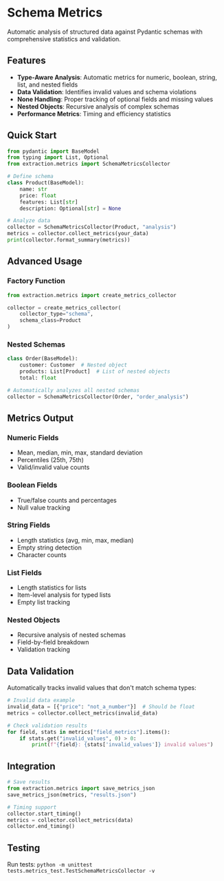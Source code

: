 # Schema Metrics

Automatic analysis of structured data against Pydantic schemas with comprehensive statistics and validation.

## Features

- **Type-Aware Analysis**: Automatic metrics for numeric, boolean, string, list, and nested fields
- **Data Validation**: Identifies invalid values and schema violations
- **None Handling**: Proper tracking of optional fields and missing values
- **Nested Objects**: Recursive analysis of complex schemas
- **Performance Metrics**: Timing and efficiency statistics

## Quick Start

```python
from pydantic import BaseModel
from typing import List, Optional
from extraction.metrics import SchemaMetricsCollector

# Define schema
class Product(BaseModel):
    name: str
    price: float
    features: List[str]
    description: Optional[str] = None

# Analyze data
collector = SchemaMetricsCollector(Product, "analysis")
metrics = collector.collect_metrics(your_data)
print(collector.format_summary(metrics))
```

## Advanced Usage

### Factory Function
```python
from extraction.metrics import create_metrics_collector

collector = create_metrics_collector(
    collector_type="schema",
    schema_class=Product
)
```

### Nested Schemas
```python
class Order(BaseModel):
    customer: Customer  # Nested object
    products: List[Product]  # List of nested objects
    total: float

# Automatically analyzes all nested schemas
collector = SchemaMetricsCollector(Order, "order_analysis")
```

## Metrics Output

### Numeric Fields
- Mean, median, min, max, standard deviation
- Percentiles (25th, 75th)
- Valid/invalid value counts

### Boolean Fields
- True/false counts and percentages
- Null value tracking

### String Fields
- Length statistics (avg, min, max, median)
- Empty string detection
- Character counts

### List Fields
- Length statistics for lists
- Item-level analysis for typed lists
- Empty list tracking

### Nested Objects
- Recursive analysis of nested schemas
- Field-by-field breakdown
- Validation tracking

## Data Validation

Automatically tracks invalid values that don't match schema types:

```python
# Invalid data example
invalid_data = [{"price": "not_a_number"}]  # Should be float
metrics = collector.collect_metrics(invalid_data)

# Check validation results
for field, stats in metrics["field_metrics"].items():
    if stats.get("invalid_values", 0) > 0:
        print(f"{field}: {stats['invalid_values']} invalid values")
```

## Integration

```python
# Save results
from extraction.metrics import save_metrics_json
save_metrics_json(metrics, "results.json")

# Timing support
collector.start_timing()
metrics = collector.collect_metrics(data)
collector.end_timing()
```

## Testing

Run tests: `python -m unittest tests.metrics_test.TestSchemaMetricsCollector -v`
